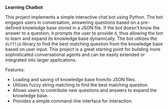 **Learning Chatbot**

This project implements a simple interactive chat bot using Python. The bot engages users in conversation, answering questions based on a pre-defined knowledge base stored in a JSON file. If the bot doesn't know the answer to a question, it prompts the user to provide it, thus allowing the bot to learn and expand its knowledge base dynamically. The bot utilizes the `difflib` library to find the best matching question from the knowledge base based on user input. This project is a great starting point for building more sophisticated conversational agents and can be easily extended or integrated into larger applications.

Features:
- Loading and saving of knowledge base from/to JSON files.
- Utilizes fuzzy string matching to find the best matching question.
- Allows users to contribute new questions and answers to expand the knowledge base.
- Provides a simple command-line interface for interaction.

